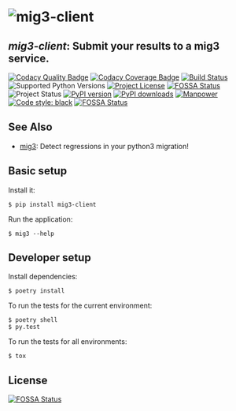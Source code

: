 # ![mig3-client](https://repository-images.githubusercontent.com/183148001/d7c73680-6eaf-11e9-88b4-269c8d788541)
## *mig3-client*: Submit your results to a mig3 service.

[![Codacy Quality Badge](https://api.codacy.com/project/badge/Grade/8fbaac0868ee4261915b7c48ba8ee881)](https://app.codacy.com/app/mverteuil/mig3?utm_source=github.com&utm_medium=referral&utm_content=mverteuil/mig3-client&utm_campaign=Badge_Grade_Dashboard)
[![Codacy Coverage Badge](https://api.codacy.com/project/badge/Coverage/fcd5f70f0c294c948c70910456661093)](https://www.codacy.com/app/mverteuil/mig3-client?utm_source=github.com&utm_medium=referral&utm_content=mverteuil/mig3-client&utm_campaign=Badge_Coverage)
[![Build Status](https://travis-ci.com/mverteuil/mig3-client.svg?branch=master)](https://travis-ci.com/mverteuil/mig3-client)
![Supported Python Versions](https://img.shields.io/pypi/pyversions/mig3-client.svg)
[![Project License](https://img.shields.io/pypi/l/mig3-client.svg?color=blue)](https://github.com/mverteuil/mig3-client/blob/master/LICENSE)
[![FOSSA Status](https://app.fossa.com/api/projects/git%2Bgithub.com%2Fmverteuil%2Fmig3-client.svg?type=shield)](https://app.fossa.com/projects/git%2Bgithub.com%2Fmverteuil%2Fmig3-client?ref=badge_shield)
![Project Status](https://img.shields.io/pypi/status/mig3-client.svg)
[![PyPI version](https://img.shields.io/pypi/v/mig3-client.svg)](https://badge.fury.io/py/mig3-client)
[![PyPI downloads](https://img.shields.io/pypi/dm/mig3-client.svg?color=darklime)](https://pypi.org/project/mig3-client/)
[![Manpower](https://img.shields.io/github/contributors/mverteuil/mig3-client.svg?color=red&label=manpower)](https://github.com/mverteuil/mig3-client/graphs/contributors)
[![Code style: black](https://img.shields.io/badge/code%20style-black-000000.svg)](https://github.com/python/black)
[![FOSSA Status](https://app.fossa.io/api/projects/git%2Bgithub.com%2Fmverteuil%2Fmig3-client.svg?type=shield)](https://app.fossa.io/projects/git%2Bgithub.com%2Fmverteuil%2Fmig3-client?ref=badge_shield)

## See Also

-   [mig3](https://github.com/mverteuil/mig3): Detect regressions in your python3 migration!

## Basic setup

Install it:
```
$ pip install mig3-client
```

Run the application:
```
$ mig3 --help
```

## Developer setup

Install dependencies:
```
$ poetry install
```

To run the tests for the current environment:
```
$ poetry shell
$ py.test
```

To run the tests for all environments:
```
$ tox
```

## License

[![FOSSA Status](https://app.fossa.io/api/projects/git%2Bgithub.com%2Fmverteuil%2Fmig3-client.svg?type=large)](https://app.fossa.io/projects/git%2Bgithub.com%2Fmverteuil%2Fmig3-client?ref=badge_large)
